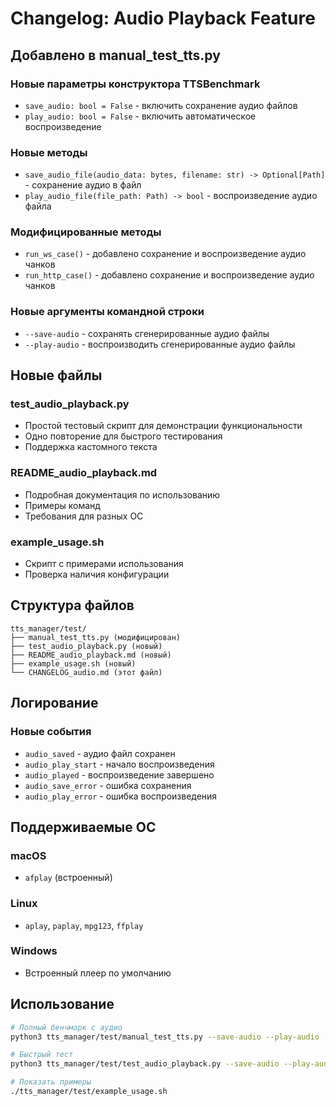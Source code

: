 # Changelog: Audio Playback Feature

## Добавлено в manual_test_tts.py

### Новые параметры конструктора TTSBenchmark
- `save_audio: bool = False` - включить сохранение аудио файлов
- `play_audio: bool = False` - включить автоматическое воспроизведение

### Новые методы
- `save_audio_file(audio_data: bytes, filename: str) -> Optional[Path]` - сохранение аудио в файл
- `play_audio_file(file_path: Path) -> bool` - воспроизведение аудио файла

### Модифицированные методы
- `run_ws_case()` - добавлено сохранение и воспроизведение аудио чанков
- `run_http_case()` - добавлено сохранение и воспроизведение аудио чанков

### Новые аргументы командной строки
- `--save-audio` - сохранять сгенерированные аудио файлы
- `--play-audio` - воспроизводить сгенерированные аудио файлы

## Новые файлы

### test_audio_playback.py
- Простой тестовый скрипт для демонстрации функциональности
- Одно повторение для быстрого тестирования
- Поддержка кастомного текста

### README_audio_playback.md
- Подробная документация по использованию
- Примеры команд
- Требования для разных ОС

### example_usage.sh
- Скрипт с примерами использования
- Проверка наличия конфигурации

## Структура файлов

```
tts_manager/test/
├── manual_test_tts.py (модифицирован)
├── test_audio_playback.py (новый)
├── README_audio_playback.md (новый)
├── example_usage.sh (новый)
└── CHANGELOG_audio.md (этот файл)
```

## Логирование

### Новые события
- `audio_saved` - аудио файл сохранен
- `audio_play_start` - начало воспроизведения
- `audio_played` - воспроизведение завершено
- `audio_save_error` - ошибка сохранения
- `audio_play_error` - ошибка воспроизведения

## Поддерживаемые ОС

### macOS
- `afplay` (встроенный)

### Linux
- `aplay`, `paplay`, `mpg123`, `ffplay`

### Windows
- Встроенный плеер по умолчанию

## Использование

```bash
# Полный бенчмарк с аудио
python3 tts_manager/test/manual_test_tts.py --save-audio --play-audio

# Быстрый тест
python3 tts_manager/test/test_audio_playback.py --save-audio --play-audio

# Показать примеры
./tts_manager/test/example_usage.sh
```
